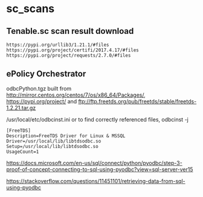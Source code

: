 # sc_scans
## Tenable.sc scan result download
```
https://pypi.org/urllib3/1.21.1/#files
https://pypi.org/project/certifi/2017.4.17/#files
https://pypi.org/project/requests/2.7.0/#files
```
## ePolicy Orchestrator
odbcPython.tgz built from http://mirror.centos.org/centos/7/os/x86_64/Packages/, https://pypi.org/project/ and ftp://ftp.freetds.org/pub/freetds/stable/freetds-1.2.21.tar.gz

/usr/local/etc/odbcinst.ini or to find correctly referenced files, odbcinst -j
```
[FreeTDS]
Description=FreeTDS Driver for Linux & MSSQL
Driver=/usr/local/lib/libtdsodbc.so
Setup=/usr/local/lib/libtdsodbc.so
UsageCount=1
```

https://docs.microsoft.com/en-us/sql/connect/python/pyodbc/step-3-proof-of-concept-connecting-to-sql-using-pyodbc?view=sql-server-ver15

https://stackoverflow.com/questions/11451101/retrieving-data-from-sql-using-pyodbc
